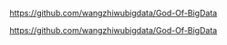 https://github.com/wangzhiwubigdata/God-Of-BigData









https://github.com/wangzhiwubigdata/God-Of-BigData